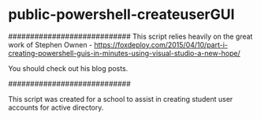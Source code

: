 # public-powershell-createuserGUI
############################
This script relies heavily on the great work of Stephen Ownen - https://foxdeploy.com/2015/04/10/part-i-creating-powershell-guis-in-minutes-using-visual-studio-a-new-hope/

You should check out his blog posts.

############################

This script was created for a school to assist in creating student user accounts for active directory.
